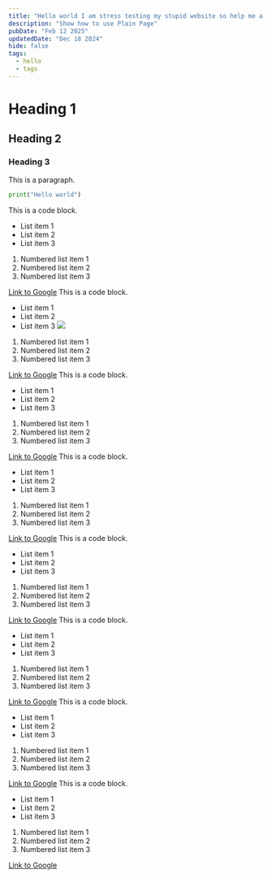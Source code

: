 ```yaml
---
title: "Hello world I am stress testing my stupid website so help me a bit here fuuuuuck yabadabadoooooooo"
description: "Show how to use Plain Page"
pubDate: "Feb 12 2025"
updatedDate: "Dec 18 2024"
hide: false
tags:
  - hello
  - tags
---
```


# Heading 1

## Heading 2

### Heading 3

This is a paragraph.

```python
print("Hello world")
```

This is a code block.

- List item 1
- List item 2
- List item 3

1. Numbered list item 1
2. Numbered list item 2
3. Numbered list item 3

[Link to Google](https://www.google.com)
This is a code block.

- List item 1
- List item 2
- List item 3
![](/img/banner.jpeg)
1. Numbered list item 1
2. Numbered list item 2
3. Numbered list item 3

[Link to Google](https://www.google.com)
This is a code block.

- List item 1
- List item 2
- List item 3

1. Numbered list item 1
2. Numbered list item 2
3. Numbered list item 3

[Link to Google](https://www.google.com)
This is a code block.

- List item 1
- List item 2
- List item 3

1. Numbered list item 1
2. Numbered list item 2
3. Numbered list item 3

[Link to Google](https://www.google.com)
This is a code block.

- List item 1
- List item 2
- List item 3

1. Numbered list item 1
2. Numbered list item 2
3. Numbered list item 3

[Link to Google](https://www.google.com)
This is a code block.

- List item 1
- List item 2
- List item 3

1. Numbered list item 1
2. Numbered list item 2
3. Numbered list item 3

[Link to Google](https://www.google.com)
This is a code block.

- List item 1
- List item 2
- List item 3

1. Numbered list item 1
2. Numbered list item 2
3. Numbered list item 3

[Link to Google](https://www.google.com)
This is a code block.

- List item 1
- List item 2
- List item 3

1. Numbered list item 1
2. Numbered list item 2
3. Numbered list item 3

[Link to Google](https://www.google.com)